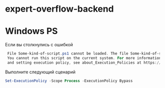 # expert-overflow-backend

# Windows PS
Если вы столкнулись с ошибкой 
```powershell
 File Some-kind-of-script.ps1 cannot be loaded. The file Some-kind-of-script.ps1 is not digitally signed. 
 You cannot run this script on the current system. For more information about running scripts 
 and setting execution policy, see about_Execution_Policies at https://go.microsoft.com/fwlink/?LinkID=135170.
```
Выполните следующий сценарий

```powershell
Set-ExecutionPolicy -Scope Process -ExecutionPolicy Bypass
```